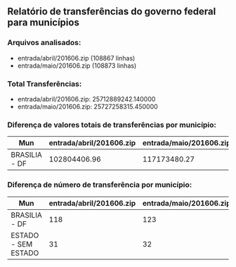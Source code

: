 ## Relatório de transferências do governo federal para municípios
### Arquivos analisados:
* entrada/abril/201606.zip (108867 linhas)
* entrada/maio/201606.zip (108873 linhas)
### Total Transferências:
* entrada/abril/201606.zip: 25712889242.140000
* entrada/maio/201606.zip: 25727258315.450000
### Diferença de valores totais de transferências por município:
| Mun | entrada/abril/201606.zip | entrada/maio/201606.zip | Diff | Percent |
| --- | --- | --- | --- | --- |
| BRASILIA - DF | 102804406.96 | 117173480.27 | 14369073.31 | 13.98 |
### Diferença de número de transferência por município:
| Mun | entrada/abril/201606.zip | entrada/maio/201606.zip | Diff | Percent |
| --- | --- | --- | --- | --- |
| BRASILIA - DF | 118 | 123 | 5 | 4 |
| ESTADO - SEM ESTADO | 31 | 32 | 1 | 3 |
